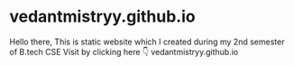 # vedantmistryy.github.io
Hello there, This is static website which I created during my 2nd semester of B.tech CSE Visit by clicking here 👇
vedantmistryy.github.io
